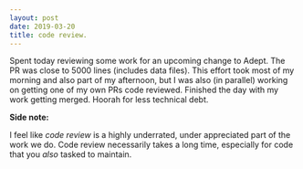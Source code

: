```yaml
---
layout: post
date: 2019-03-20
title: code review.
---
```


Spent today reviewing some work for an upcoming change to Adept. The PR
was close to 5000 lines (includes data files). This effort took most of
my morning and also part of my afternoon, but I was also (in parallel)
working on getting one of my own PRs code reviewed. Finished the day with
my work getting merged. Hoorah for less technical debt.

**Side note:**

I feel like _code review_ is a highly underrated, under appreciated part
of the work we do. Code review necessarily takes a long time, especially
for code that you _also_ tasked to maintain.
